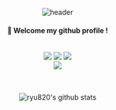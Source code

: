 <div align="center"> 

![header](https://capsule-render.vercel.app/api?type=soft&color=gradient&customColorList=23&height=200&section=header&text=Welcome-nl-ruru's%20github%20Profile&fontSize=70&animation=twinkling)
  
####  :wave: Welcome my github profile !

  
 <br/>
 

<img src="https://img.shields.io/badge/JavaScript-F7DF1E?style=for-the-badge&logo=JavaScript&logoColor=white">
<img src="https://img.shields.io/badge/VSCode-007ACC?style=for-the-badge&logo=VisualStudioCode&logoColor=white">
<img src="https://img.shields.io/badge/Node.js-339933?style=for-the-badge&logo=Node.js&logoColor=white"/>
  <br/>
<a href="https://ryu-8200.tistory.com/" target="_blank"><img src="https://img.shields.io/badge/Tistory-000000?style=for-the-badge&logo=Tistory&logoColor="FFFFFF"/></a>

   <br/>
   <br/>
   <br/>
  
![ryu820's github stats](https://github-readme-stats.vercel.app/api?username=ryu820&theme=vue&show_icons=true)
</div>




